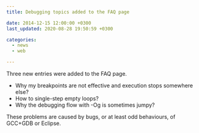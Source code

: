 ```yaml
---
title: Debugging topics added to the FAQ page

date: 2014-12-15 12:00:00 +0300
last_updated: 2020-08-28 19:50:59 +0300

categories:
  - news
  - web

---
```


Three new entries were added to the FAQ page.

- Why my breakpoints are not effective and execution stops somewhere else?
- How to single-step empty loops?
- Why the debugging flow with -Og is sometimes jumpy?


These problems are caused by bugs, or at least odd behaviours, of GCC+GDB or Eclipse.
